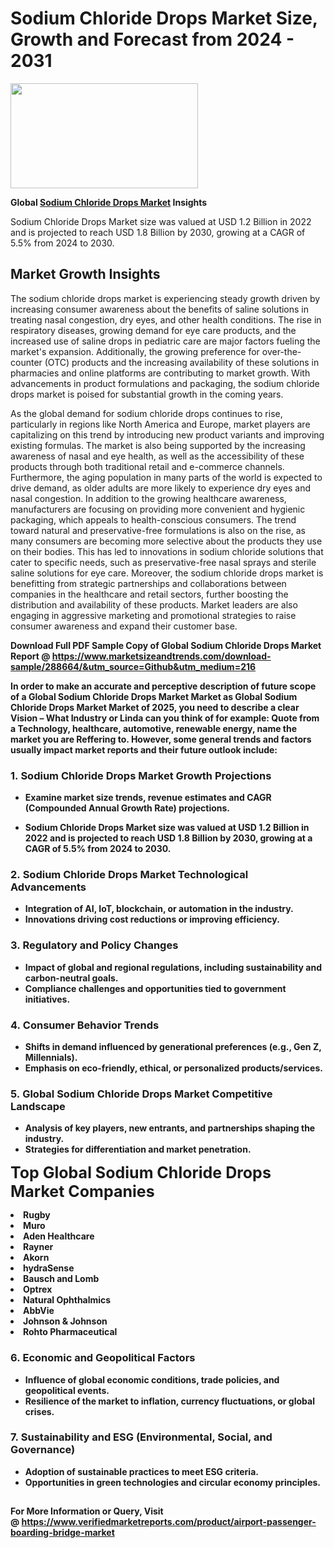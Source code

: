 <H1>Sodium Chloride Drops Market Size, Growth and Forecast from 2024 - 2031</H1><img class="aligncenter size-medium wp-image-584254" src="https://thirdeyenews.in/wp-content/uploads/2024/09/Global-Market-Research-300x168.jpeg" alt="" width="300" height="168" /><p><strong>Global&nbsp;<a href="https://www.marketsizeandtrends.com/download-sample/288664/&amp;utm_source=Github&utm_medium=216">Sodium Chloride Drops Market</a> Insights</strong></p><p>Sodium Chloride Drops Market size was valued at USD 1.2 Billion in 2022 and is projected to reach USD 1.8 Billion by 2030, growing at a CAGR of 5.5% from 2024 to 2030.</p><p><h2>Market Growth Insights</h2> <p>The sodium chloride drops market is experiencing steady growth driven by increasing consumer awareness about the benefits of saline solutions in treating nasal congestion, dry eyes, and other health conditions. The rise in respiratory diseases, growing demand for eye care products, and the increased use of saline drops in pediatric care are major factors fueling the market's expansion. Additionally, the growing preference for over-the-counter (OTC) products and the increasing availability of these solutions in pharmacies and online platforms are contributing to market growth. With advancements in product formulations and packaging, the sodium chloride drops market is poised for substantial growth in the coming years.</p> <p><strong></strong></p> <p>As the global demand for sodium chloride drops continues to rise, particularly in regions like North America and Europe, market players are capitalizing on this trend by introducing new product variants and improving existing formulas. The market is also being supported by the increasing awareness of nasal and eye health, as well as the accessibility of these products through both traditional retail and e-commerce channels. Furthermore, the aging population in many parts of the world is expected to drive demand, as older adults are more likely to experience dry eyes and nasal congestion. In addition to the growing healthcare awareness, manufacturers are focusing on providing more convenient and hygienic packaging, which appeals to health-conscious consumers. The trend toward natural and preservative-free formulations is also on the rise, as many consumers are becoming more selective about the products they use on their bodies. This has led to innovations in sodium chloride solutions that cater to specific needs, such as preservative-free nasal sprays and sterile saline solutions for eye care. Moreover, the sodium chloride drops market is benefitting from strategic partnerships and collaborations between companies in the healthcare and retail sectors, further boosting the distribution and availability of these products. Market leaders are also engaging in aggressive marketing and promotional strategies to raise consumer awareness and expand their customer base.</p> <p><strong></p><p><span class=""><strong>Download Full PDF Sample Copy of Global Sodium Chloride Drops Market Report</strong> @ <a href="https://www.marketsizeandtrends.com/download-sample/288664/&amp;utm_source=Github&utm_medium=216" target="_blank">https://www.marketsizeandtrends.com/download-sample/288664/&amp;utm_source=Github&utm_medium=216</a></span></p><p>In order to make an accurate and perceptive description of future scope of a Global&nbsp;Sodium Chloride Drops Market Market as Global&nbsp;Sodium Chloride Drops Market Market of 2025, you need to describe a clear Vision &ndash; What Industry or Linda can you think of for example: Quote from a Technology, healthcare, automotive, renewable energy, name the market you are Reffering to. However, some general trends and factors usually impact market reports and their future outlook include:</p><h3>1.&nbsp;<strong>Sodium Chloride Drops Market Growth Projections</strong></h3><ul><li>Examine market size trends, revenue estimates and CAGR (Compounded Annual Growth Rate) projections.</li><li><p>Sodium Chloride Drops Market size was valued at USD 1.2 Billion in 2022 and is projected to reach USD 1.8 Billion by 2030, growing at a CAGR of 5.5% from 2024 to 2030.</p></li></ul><h3>2.&nbsp;<strong>Sodium Chloride Drops Market Technological Advancements</strong></h3><ul><li>Integration of AI, IoT, blockchain, or automation in the industry.</li><li>Innovations driving cost reductions or improving efficiency.</li></ul><h3>3.&nbsp;<strong>Regulatory and Policy Changes</strong></h3><ul><li>Impact of global and regional regulations, including sustainability and carbon-neutral goals.</li><li>Compliance challenges and opportunities tied to government initiatives.</li></ul><h3>4.&nbsp;<strong>Consumer Behavior Trends</strong></h3><ul><li>Shifts in demand influenced by generational preferences (e.g., Gen Z, Millennials).</li><li>Emphasis on eco-friendly, ethical, or personalized products/services.</li></ul><h3>5.&nbsp;<strong>Global Sodium Chloride Drops Market Competitive Landscape</strong></h3><ul><li>Analysis of key players, new entrants, and partnerships shaping the industry.</li><li>Strategies for differentiation and market penetration.</li></ul><p data-pm-slice="1 1 []"><span style="color: inherit; font-family: inherit; font-size: 25px;">Top Global Sodium Chloride Drops Market Companies</span></p><div class="" data-test-id=""><p><li>Rugby</li><li> Muro</li><li> Aden Healthcare</li><li> Rayner</li><li> Akorn</li><li> hydraSense</li><li> Bausch and Lomb</li><li> Optrex</li><li> Natural Ophthalmics</li><li> AbbVie</li><li> Johnson & Johnson</li><li> Rohto Pharmaceutical</li></p></div><h3>6.&nbsp;<strong>Economic and Geopolitical Factors</strong></h3><ul><li>Influence of global economic conditions, trade policies, and geopolitical events.</li><li>Resilience of the market to inflation, currency fluctuations, or global crises.</li></ul><h3>7.&nbsp;<strong>Sustainability and ESG (Environmental, Social, and Governance)</strong></h3><ul><li>Adoption of sustainable practices to meet ESG criteria.</li><li>Opportunities in green technologies and circular economy principles.</li></ul><h2><strong style="font-size: 14px;">For More Information or Query, Visit @&nbsp;</strong><a style="background-color: #ffffff; font-size: 14px;" href="https://www.marketsizeandtrends.com/report/sodium-chloride-drops-market/" target="_blank">https://www.verifiedmarketreports.com/product/airport-passenger-boarding-bridge-market</a></h2>
